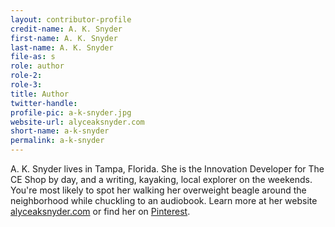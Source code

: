 ```yaml
---
layout: contributor-profile
credit-name: A. K. Snyder
first-name: A. K. Snyder
last-name: A. K. Snyder
file-as: s
role: author
role-2:
role-3:
title: Author
twitter-handle:
profile-pic: a-k-snyder.jpg
website-url: alyceaksnyder.com
short-name: a-k-snyder
permalink: a-k-snyder
---
```

A. K. Snyder lives in Tampa, Florida. She is the Innovation Developer for The CE Shop by day, and a writing, kayaking, local explorer on the weekends. You're most likely to spot her walking her overweight beagle around the neighborhood while chuckling to an audiobook. Learn more at her website [alyceaksnyder.com](http://alyceaksnyder.com) or find her on [Pinterest](http://www.pinterest.com/alyceaksnyder).
